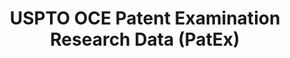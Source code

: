 ---
bigquery: https://console.cloud.google.com/bigquery?p=patents-public-data&d=uspto_oce_pair&page=dataset
citation: 'Graham, S. Marco, A., and Miller, A. (2015). “The USPTO Patent Examination
  Research Dataset: A Window on the Process of Patent Examination.”'
contributors: Graham, S. Marco, A., Miller, A.
cost: None
description: The latest version of PatEx (referred to below as the 2020 release) contains
  detailed information on nearly 11.9 million publicly-viewable provisional and non-provisional
  patent applications to the USPTO and over 4.6 million Patent Cooperation Treaty
  (PCT) applications. It is based on data that OCE downloaded from the Patent Examination
  Data System (PEDS) in April, 2021. The PEDS data are sourced from Public PAIR. The
  first time that OCE used PEDS as the basis of PatEx was for the 2019 release. We
  took the PEDS data and organized it into the familiar PatEx data files, which are
  based on the organization of the Public PAIR portal. The data files include information
  on each application’s characteristics, prosecution history, continuation history,
  claims of foreign priority, patent term adjustment history, publication history,
  and correspondence address information.
documentation: 'For the 2019 and later releases, new technical documentation is available
  https://www.uspto.gov/sites/default/files/documents/PatEx-2019-Technical-Doc.pdf


  A document describing the 2014-2017 data sets is available and can be cited as:
  Graham, Stuart J.H. and Marco, Alan C. and Miller, Richard, The USPTO Patent Examination
  Research Dataset: A Window on the Process of Patent Examination (November 30, 2015).
  Available at SSRN: https://ssrn.com/abstract=2702637.'
last_edit: Mon, 04 Apr 2022 19:06:22 GMT
location: https://www.uspto.gov/ip-policy/economic-research/research-datasets/patent-examination-research-dataset-public-pair
maintained_by: EconomicsData@uspto.gov
related_publications: https://ssrn.com/abstract=29956744, https://ssrn.com/abstract=2702637
schema_fields: '[''inventor_name_middle'', ''patent_issue_date'', ''inventor_country_name'',
  ''customer_number'', ''continuation_type'', ''aia_first_to_file'', ''uspc_subclass'',
  ''appl_status_code'', ''patent_number'', ''file_location_date'', ''invention_subject_matter'',
  ''examiner_name_middle'', ''correspondence_region_code'', ''correspondence_postal_code'',
  ''child_filing_date'', ''foreign_parent_date'', ''inventor_address_type'', ''foreign_parent_id'',
  ''wipo_pub_number'', ''correspondence_city'', ''correspondence_name_line_2'', ''wipo_pub_date'',
  ''correspondence_street_line_1'', ''child_application_number'', ''filing_date'',
  ''application_type'', ''inventor_name_first'', ''correspondence_country_code'',
  ''examiner_name_last'', ''inventor_country_code'', ''application_number_pair'',
  ''earliest_pgpub_number'', ''abandon_date'', ''disposal_type'', ''parent_filing_date'',
  ''examiner_art_unit'', ''correspondence_name_line_1'', ''correspondence_country_name'',
  ''status_code'', ''application_number'', ''status_description'', ''sequence_number'',
  ''recorded_date'', ''correspondence_street_line_2'', ''event_description'', ''inventor_rank'',
  ''invention_title'', ''inventor_name_last'', ''examiner_name_first'', ''uspc_class'',
  ''atty_docket_number'', ''earliest_pgpub_date'', ''small_entity_indicator'', ''correspondence_region_name'',
  ''parent_country'', ''parent_application_number'', ''appl_status_date'', ''confirm_number'',
  ''file_location'', ''examiner_id'', ''inventor_region_code'', ''event_code'', ''parent_country_code'']'
shortname: patex
tags:
- patents
- legal
- history
terms_of_use: 'USPTO’s online databases are not designed or intended to be a source
  for bulk downloads of USPTO data when accessed through the website’s interfaces.
  Individuals, companies, IP addresses, or blocks of IP addresses who, in effect,
  deny or decrease service by generating unusually high numbers of database accesses
  (searches, pages, or hits), whether generated manually or in an automated fashion,
  may be denied access to USPTO servers without notice.


  Bulk data products may be separately obtained from the USPTO, either for free or
  at the cost of dissemination. For details, see information on Electronic Bulk Data
  Products: https://www.uspto.gov/learning-and-resources/electronic-bulk-data-products'
title: USPTO OCE Patent Examination Research Data (PatEx)
uuid: 4342caa7-23af-420c-b2f6-6088f133df6a
---